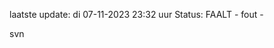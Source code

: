 laatste update: 
di 07-11-2023 23:32   uur 
Status: FAALT - fout - 
<div class="service R">svn</div>